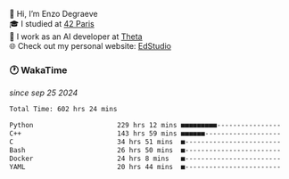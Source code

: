 👋 Hi, I’m Enzo Degraeve <br>
🎓 I studied at [42 Paris](https://42.fr/)<br>
💼 I work as an AI developer at [Theta](https://theta.mc/)<br>
🌐 Check out my personal website: [EdStudio](https://edstudio.fr/)

### 🕐 WakaTime
*since sep 25 2024*

<!--START_SECTION:waka-->

```txt
Total Time: 602 hrs 24 mins

Python                     229 hrs 12 mins ■■■■■■■■■----------------   36.61 %
C++                        143 hrs 59 mins ■■■■■■-------------------   23.00 %
C                          34 hrs 51 mins  ■------------------------   05.57 %
Bash                       26 hrs 50 mins  ■------------------------   04.29 %
Docker                     24 hrs 8 mins   ■------------------------   03.86 %
YAML                       20 hrs 44 mins  ■------------------------   03.31 %
```

<!--END_SECTION:waka-->

